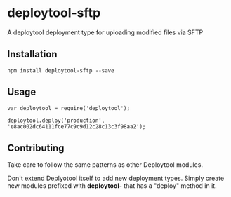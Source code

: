 deploytool-sftp
==========

A deploytool deployment type for uploading modified files via SFTP

## Installation

    npm install deploytool-sftp --save

## Usage

    var deploytool = require('deploytool');

    deploytool.deploy('production', 'e8ac002dc64111fce77c9c9d12c28c13c3f98aa2');

## Contributing

Take care to follow the same patterns as other Deploytool modules.

Don't extend Deplyotool itself to add new deployment types. Simply create new modules
prefixed with **deploytool-** that has a "deploy" method in it.
